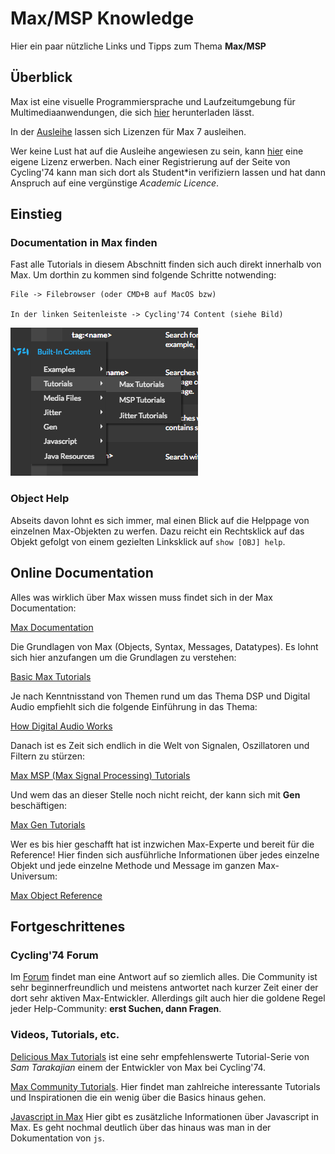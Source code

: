 # Max/MSP Knowledge

Hier ein paar nützliche Links und Tipps zum Thema **Max/MSP**

## Überblick

Max ist eine visuelle Programmiersprache und Laufzeitumgebung für Multimediaanwendungen, die sich
[hier](https://cycling74.com/downloads)
herunterladen lässt.

In der [Ausleihe](https://shoptechnikfbmd.iqrent.de/search/?keyword=MAX7) lassen sich Lizenzen für Max 7 ausleihen.

Wer keine Lust hat auf die Ausleihe angewiesen zu sein, kann [hier](https://cycling74.com/shop) eine eigene Lizenz erwerben. Nach einer Registrierung auf der Seite von Cycling'74 kann man sich dort als Student*in verifiziern lassen und hat dann Anspruch auf eine vergünstige *Academic Licence*.

## Einstieg

### Documentation in Max finden

Fast alle Tutorials in diesem Abschnitt finden sich auch direkt innerhalb von Max.
Um dorthin zu kommen sind folgende Schritte notwending:

```
File -> Filebrowser (oder CMD+B auf MacOS bzw)

In der linken Seitenleiste -> Cycling'74 Content (siehe Bild)

```

![](find_tutorials_filebrowser.png) <!--- { width=250px } -->

### Object Help

Abseits davon lohnt es sich immer, mal einen Blick auf die Helppage von einzelnen Max-Objekten zu werfen. Dazu reicht ein Rechtsklick auf das Objekt gefolgt von einem gezielten Linksklick auf `show [OBJ] help`.

## Online Documentation

Alles was wirklich über Max wissen muss findet sich in der Max Documentation:

[Max Documentation](https://docs.cycling74.com/max7/)

Die Grundlagen von Max (Objects, Syntax, Messages, Datatypes). Es lohnt sich hier anzufangen um die Grundlagen zu verstehen:

[Basic Max Tutorials](https://docs.cycling74.com/max7/tutorials/00_maxindex)

Je nach Kenntnisstand von Themen rund um das Thema DSP und Digital Audio empfiehlt sich die folgende Einführung in das Thema:

[How Digital Audio Works](https://docs.cycling74.com/max7/tutorials/02_mspdigitalaudio)

Danach ist es Zeit sich endlich in die Welt von Signalen, Oszillatoren und Filtern zu stürzen:

[Max MSP (Max Signal Processing) Tutorials](https://docs.cycling74.com/max7/tutorials/00_mspindex)

Und wem das an dieser Stelle noch nicht reicht, der kann sich mit **Gen** beschäftigen:

[Max Gen Tutorials](https://docs.cycling74.com/max7/vignettes/gen_topic)

Wer es bis hier geschafft hat ist inzwichen Max-Experte und bereit für die Reference! Hier finden sich ausführliche Informationen über jedes einzelne Objekt und jede einzelne Methode und Message im ganzen Max-Universum:

[Max Object Reference](https://docs.cycling74.com/max7/vignettes/docrefpages)

## Fortgeschrittenes

### Cycling'74 Forum

Im [Forum](https://cycling74.com/forums/page/1) findet man eine Antwort auf so ziemlich alles. Die Community ist sehr beginnerfreundlich und meistens antwortet nach kurzer Zeit einer der dort sehr aktiven Max-Entwickler. Allerdings gilt auch hier die goldene Regel jeder Help-Community: **erst Suchen, dann Fragen**.

### Videos, Tutorials, etc.
[Delicious Max Tutorials](https://www.youtube.com/playlist?list=PLD45EDA6F67827497) ist eine sehr empfehlenswerte Tutorial-Serie von *Sam Tarakajian* einem der Entwickler von Max bei Cycling'74.

[Max Community Tutorials](https://cycling74.com/tutorials/page/1). Hier findet man zahlreiche interessante Tutorials und Inspirationen die ein wenig über die Basics hinaus gehen.

[Javascript in Max](https://docs.cycling74.com/max7/vignettes/javascriptinmax) Hier gibt es zusätzliche Informationen über Javascript in Max. Es geht nochmal deutlich über das hinaus was man in der Dokumentation von `js`.
